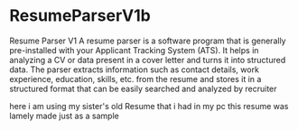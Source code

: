 # ResumeParserV1b
Resume Parser V1 
A resume parser is a software program that is generally pre-installed with your Applicant Tracking System (ATS). It helps in analyzing a CV or data present in a cover letter and turns it into structured data. The parser extracts information such as contact details, work experience, education, skills, etc. from the resume and stores it in a structured format that can be easily searched and analyzed by recruiter

here i am using my sister's old Resume that i had in my pc this resume was lamely made just as a sample
